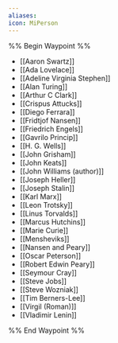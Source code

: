 ```yaml
---
aliases: 
icon: MiPerson
---
```

%% Begin Waypoint %%
- [[Aaron Swartz]]
- [[Ada Lovelace]]
- [[Adeline Virginia Stephen]]
- [[Alan Turing]]
- [[Arthur C Clark]]
- [[Crispus Attucks]]
- [[Diego Ferrara]]
- [[Fridtjof Nansen]]
- [[Friedrich Engels]]
- [[Gavrilo Princip]]
- [[H. G. Wells]]
- [[John Grisham]]
- [[John Keats]]
- [[John Williams (author)]]
- [[Joseph Heller]]
- [[Joseph Stalin]]
- [[Karl Marx]]
- [[Leon Trotsky]]
- [[Linus Torvalds]]
- [[Marcus Hutchins]]
- [[Marie Curie]]
- [[Mensheviks]]
- [[Nansen and Peary]]
- [[Oscar Peterson]]
- [[Robert Edwin Peary]]
- [[Seymour Cray]]
- [[Steve Jobs]]
- [[Steve Wozniak]]
- [[Tim Berners-Lee]]
- [[Virgil (Roman)]]
- [[Vladimir Lenin]]

%% End Waypoint %%
